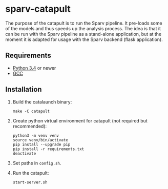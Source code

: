 # sparv-catapult
The purpose of the catapult is to run the Sparv pipeline. It pre-loads some of
the models and thus speeds up the analysis process. The idea is that it can be
run with the Sparv pipeline as a stand-alone application, but at the moment it
is adapted for usage with the Sparv backend (flask application).

## Requirements

* [Python 3.4](http://python.org/) or newer
* [GCC](http://gcc.gnu.org/install)

## Installation

1. Build the catalaunch binary:

    `make -C catapult`

2. Create python virtual environment for catapult (not required but recommended):

    ```
    python3 -m venv venv
    source venv/bin/activate
    pip install --upgrade pip
    pip install -r requirements.txt
    deactivate
    ```

3. Set paths in `config.sh`.

4. Run the catapult:

    `start-server.sh`
